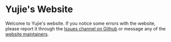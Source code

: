 # Yujie's Website

Welcome to Yujie's website. If you notice some errors with the website, please report it through the [Issues channel on Github](https://github.com/Yujie-W/PAGES/issues) or message any of the [website maintainers](https://github.com/Yujie-W/PAGES/graphs/contributors).
